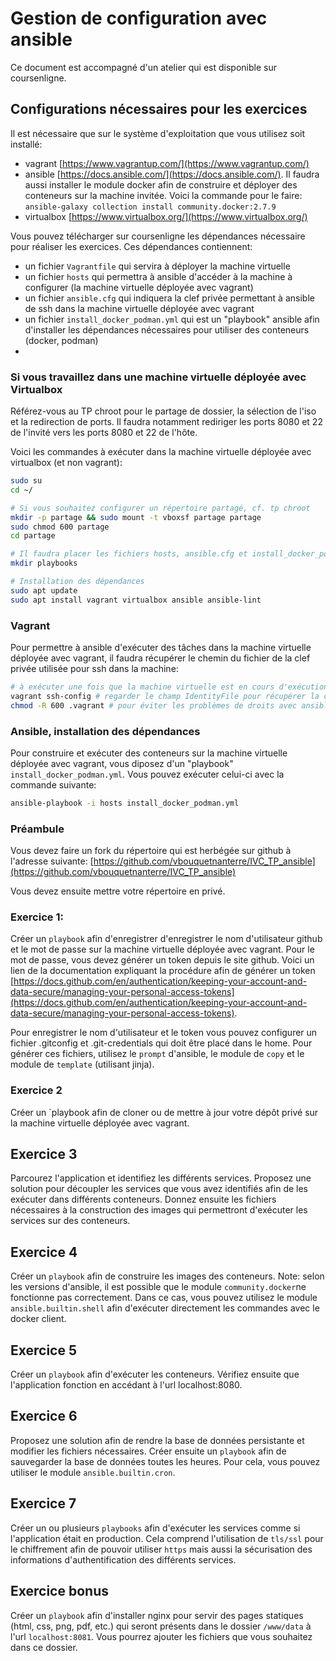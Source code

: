 # Gestion de configuration avec ansible

Ce document est accompagné d'un atelier qui est disponible sur coursenligne.

## Configurations nécessaires pour les exercices

Il est nécessaire que sur le système d'exploitation que vous utilisez soit installé:

- vagrant [https://www.vagrantup.com/](https://www.vagrantup.com/)
- ansible [https://docs.ansible.com/](https://docs.ansible.com/). Il faudra aussi installer le module docker afin de construire et déployer des conteneurs sur la machine invitée. Voici la commande pour le faire: `ansible-galaxy collection install community.docker:2.7.9`
- virtualbox [https://www.virtualbox.org/](https://www.virtualbox.org/)

Vous pouvez télécharger sur coursenligne les dépendances nécessaire pour réaliser les exercices. Ces dépendances contiennent:

- un fichier `Vagrantfile` qui servira à déployer la machine virtuelle
- un fichier `hosts` qui permettra à ansible d'accéder à la machine à configurer (la machine virtuelle déployée avec vagrant)
- un fichier `ansible.cfg` qui indiquera la clef privée permettant à ansible de ssh dans la machine virtuelle déployée avec vagrant
- un fichier `install_docker_podman.yml` qui est un "playbook" ansible afin d'installer les dépendances nécessaires pour utiliser des conteneurs (docker, podman)
-
### Si vous travaillez dans une machine virtuelle déployée avec Virtualbox

Référez-vous au TP chroot pour le partage de dossier, la sélection de l'iso et la redirection de ports. Il faudra notamment rediriger les ports 8080 et 22 de l'invité vers les ports 8080 et 22 de l'hôte.

Voici les commandes à exécuter dans la machine virtuelle déployée avec virtualbox (et non vagrant):
```bash
sudo su
cd ~/

# Si vous souhaitez configurer un répertoire partagé, cf. tp chroot
mkdir -p partage && sudo mount -t vboxsf partage partage
sudo chmod 600 partage
cd partage

# Il faudra placer les fichiers hosts, ansible.cfg et install_docker_podman.yml dans le dossier playbooks
mkdir playbooks

# Installation des dépendances
sudo apt update
sudo apt install vagrant virtualbox ansible ansible-lint
```

### Vagrant

Pour permettre à ansible d'exécuter des tâches dans la machine virtuelle déployée avec vagrant, il faudra récupérer le chemin du fichier de la clef privée utilisée pour ssh dans la machine:
```bash
# à exécuter une fois que la machine virtuelle est en cours d'exécution
vagrant ssh-config # regarder le champ IdentityFile pour récupérer la clef ssh qu'il faudra copier dans le fichier ansible.cfg (private_key_file)
chmod -R 600 .vagrant # pour éviter les problèmes de droits avec ansible
```

### Ansible, installation des dépendances

Pour construire et exécuter des conteneurs sur la machine virtuelle déployée avec vagrant, vous diposez d'un "playbook" `install_docker_podman.yml`. Vous pouvez exécuter celui-ci avec la commande suivante:

```bash
ansible-playbook -i hosts install_docker_podman.yml
```


### Préambule

Vous devez faire un fork du répertoire qui est herbégée sur github à l'adresse suivante: [https://github.com/vbouquetnanterre/IVC_TP_ansible](https://github.com/vbouquetnanterre/IVC_TP_ansible)

Vous devez ensuite mettre votre répertoire en privé.

### Exercice 1:

Créer un `playbook` afin d'enregistrer d'enregistrer le nom d'utilisateur github et le mot de passe sur la machine virtuelle déployée avec vagrant. Pour le mot de passe, vous devez générer un token depuis le site github. Voici un lien de la documentation expliquant la procédure afin de générer un token [https://docs.github.com/en/authentication/keeping-your-account-and-data-secure/managing-your-personal-access-tokens](https://docs.github.com/en/authentication/keeping-your-account-and-data-secure/managing-your-personal-access-tokens).

Pour enregistrer le nom d'utilisateur et le token vous pouvez configurer un fichier .gitconfig et .git-credentials qui doit être placé dans le home. Pour générer ces fichiers, utilisez le `prompt` d'ansible, le module de `copy` et le module de `template` (utilisant jinja).

### Exercice 2

Créer un `playbook afin de cloner ou de mettre à jour votre dépôt privé sur la machine virtuelle déployée avec vagrant.

## Exercice 3

Parcourez l'application et identifiez les différents services. Proposez une solution pour découpler les services que vous avez identifiés afin de les exécuter dans différents conteneurs. Donnez ensuite les fichiers nécessaires à la construction des images qui permettront d'exécuter les services sur des conteneurs.

## Exercice 4

Créer un `playbook` afin de construire les images des conteneurs. Note: selon les versions d'ansible, il est possible que le module `community.docker`ne fonctionne pas correctement. Dans ce cas, vous pouvez utilisez le module `ansible.builtin.shell` afin d'exécuter directement les commandes avec le docker client.

## Exercice 5

Créer un `playbook` afin d'exécuter les conteneurs. Vérifiez ensuite que l'application fonction en accédant à l'url localhost:8080.

## Exercice 6

Proposez une solution afin de rendre la base de données persistante et modifier les fichiers nécessaires. Créer ensuite un `playbook` afin de sauvegarder la base de données toutes les heures. Pour cela, vous pouvez utiliser le module `ansible.builtin.cron`.

## Exercice 7

Créer un ou plusieurs `playbooks` afin d'exécuter les services comme si l'application était en production. Cela comprend l'utilisation de `tls/ssl` pour le chiffrement afin de pouvoir utiliser `https` mais aussi la sécurisation des informations d'authentification des différents services.

## Exercice bonus

Créer un `playbook` afin d'installer nginx pour servir des pages statiques (html, css, png, pdf, etc.) qui seront présents dans le dossier `/www/data` à l'url `localhost:8081`. Vous pourrez ajouter les fichiers que vous souhaitez dans ce dossier.


